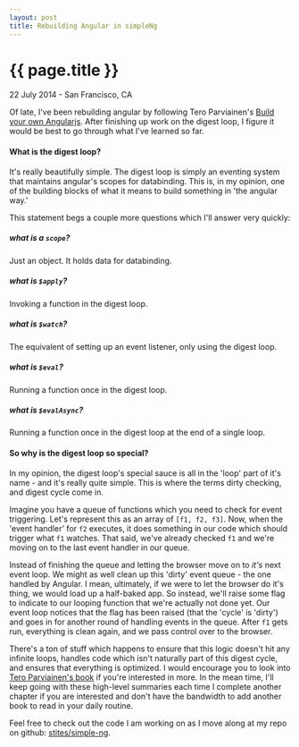 ```yaml
---
layout: post
title: Rebuilding Angular in simpleNg
---
```


{{ page.title }}
================

<p class="meta">22 July 2014 - San Francisco, CA</p>

Of late, I've been rebuilding angular by following Tero Parviainen's
[Build your own Angularjs][ng]. After finishing up work on the digest loop, I
figure it would be best to go through what I've learned so far.

#### What is the digest loop?

It's really beautifully simple. The digest loop is simply an eventing system
that maintains angular's scopes for databinding. This is, in my opinion, one of
the building blocks of what it means to build something in 'the angular way.'

This statement begs a couple more questions which I'll answer very quickly:

##### what is a `scope`?

Just an object. It holds data for databinding.

##### what is `$apply`?

Invoking a function in the digest loop.

##### what is `$watch`?

The equivalent of setting up an event listener, only using the digest loop.

##### what is `$eval`?

Running a function once in the digest loop.

##### what is `$evalAsync`?

Running a function once in the digest loop at the end of a single loop.

#### So why is the digest loop so special?

In my opinion, the digest loop's special sauce is all in the 'loop' part of it's name - and it's really quite simple. This is where the terms dirty checking, and digest cycle come in.

Imagine you have a queue of functions which you need to check for event triggering. Let's represent this as an array of `[f1, f2, f3]`. Now, when the 'event handler' for `f2` executes, it does something in our code which should trigger what `f1` watches. That said, we've already checked `f1` and we're moving on to the last event handler in our queue.

Instead of finishing the queue and letting the browser move on to _it's_ next event loop. We might as well clean up this 'dirty' event queue - the one handled by Angular. I mean, ultimately, if we were to let the browser do it's thing, we would load up a half-baked app. So instead, we'll raise some flag to indicate to our looping function that we're actually not done yet. Our event loop notices that the flag has been raised (that the 'cycle' is 'dirty') and goes in for another round of handling events in the queue. After `f1` gets run, everything is clean again, and we pass control over to the browser.

There's a ton of stuff which happens to ensure that this logic doesn't hit any infinite loops, handles code which isn't naturally part of this digest cycle, and ensures that everything is optimized. I would encourage you to look into [Tero Parviainen's book][ng] if you're interested in more. In the mean time, I'll keep going with these high-level summaries each time I complete another chapter if you are interested and don't have the bandwidth to add another book to read in your daily routine.

Feel free to check out the code I am working on as I move along at my repo on github: [stites/simple-ng][repo].




[ng]: http://teropa.info/build-your-own-angular
[repo]: https://github.com/stites/simple-ng
